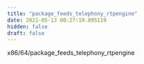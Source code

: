 ```yaml
---
title: "package_feeds_telephony_rtpengine"
date: 2021-05-13 00:27:19.895119
hidden: false
draft: false
---
```


x86/64/package_feeds_telephony_rtpengine

